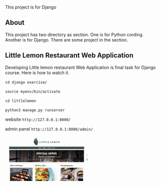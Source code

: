 This project is for Django

## About

This project has two directory as section. One is for Python cording. Another is for Django.
There are some project in the section.

## Little Lemon Restaurant Web Application

Developing Little lemon restaurant Web Application is final task for Django course.
Here is how to watch it.

```
cd django exercise/
```

```
source myenv/bin/activate
```

```
cd littlelemon
```

```
python3 manage.py runserver
```

website
`http://127.0.0.1:8000/`

admin panel
`http://127.0.0.1:8000/admin/`

<!-- 参照 -->

![screen](assets/screen_sample.gif)
